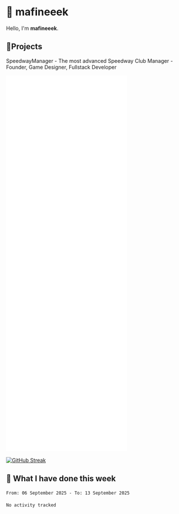 # 👋 mafineeek
Hello, I'm **mafineeek**.

## 📝Projects

SpeedwayManager - The most advanced Speedway Club Manager - Founder, Game Designer, Fullstack Developer


![](./github-metrics.svg)

[![GitHub Streak](https://streak-stats.demolab.com/?user=mafineeek)](https://git.io/streak-stats)

## 📰 What I have done this week
<!--START_SECTION:waka-->

```txt
From: 06 September 2025 - To: 13 September 2025

No activity tracked
```

<!--END_SECTION:waka-->
